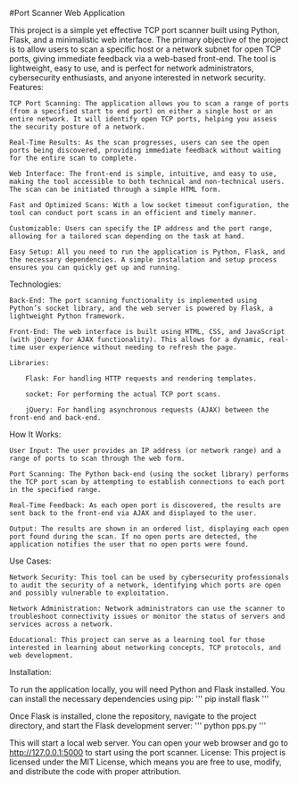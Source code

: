 #Port Scanner Web Application

This project is a simple yet effective TCP port scanner built using Python, Flask, and a minimalistic web interface. The primary objective of the project is to allow users to scan a specific host or a network subnet for open TCP ports, giving immediate feedback via a web-based front-end. The tool is lightweight, easy to use, and is perfect for network administrators, cybersecurity enthusiasts, and anyone interested in network security.
Features:

    TCP Port Scanning: The application allows you to scan a range of ports (from a specified start to end port) on either a single host or an entire network. It will identify open TCP ports, helping you assess the security posture of a network.

    Real-Time Results: As the scan progresses, users can see the open ports being discovered, providing immediate feedback without waiting for the entire scan to complete.

    Web Interface: The front-end is simple, intuitive, and easy to use, making the tool accessible to both technical and non-technical users. The scan can be initiated through a simple HTML form.

    Fast and Optimized Scans: With a low socket timeout configuration, the tool can conduct port scans in an efficient and timely manner.

    Customizable: Users can specify the IP address and the port range, allowing for a tailored scan depending on the task at hand.

    Easy Setup: All you need to run the application is Python, Flask, and the necessary dependencies. A simple installation and setup process ensures you can quickly get up and running.

Technologies:

    Back-End: The port scanning functionality is implemented using Python’s socket library, and the web server is powered by Flask, a lightweight Python framework.

    Front-End: The web interface is built using HTML, CSS, and JavaScript (with jQuery for AJAX functionality). This allows for a dynamic, real-time user experience without needing to refresh the page.

    Libraries:

        Flask: For handling HTTP requests and rendering templates.

        socket: For performing the actual TCP port scans.

        jQuery: For handling asynchronous requests (AJAX) between the front-end and back-end.

How It Works:

    User Input: The user provides an IP address (or network range) and a range of ports to scan through the web form.

    Port Scanning: The Python back-end (using the socket library) performs the TCP port scan by attempting to establish connections to each port in the specified range.

    Real-Time Feedback: As each open port is discovered, the results are sent back to the front-end via AJAX and displayed to the user.

    Output: The results are shown in an ordered list, displaying each open port found during the scan. If no open ports are detected, the application notifies the user that no open ports were found.

Use Cases:

    Network Security: This tool can be used by cybersecurity professionals to audit the security of a network, identifying which ports are open and possibly vulnerable to exploitation.

    Network Administration: Network administrators can use the scanner to troubleshoot connectivity issues or monitor the status of servers and services across a network.

    Educational: This project can serve as a learning tool for those interested in learning about networking concepts, TCP protocols, and web development.

Installation:

To run the application locally, you will need Python and Flask installed. You can install the necessary dependencies using pip:
'''
pip install flask
'''

Once Flask is installed, clone the repository, navigate to the project directory, and start the Flask development server:
'''
python pps.py
'''

This will start a local web server. You can open your web browser and go to http://127.0.0.1:5000 to start using the port scanner.
License:
  This project is licensed under the MIT License, which means you are free to use, modify, and distribute the code with proper attribution.

